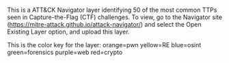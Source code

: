 This is a ATT&CK Navigator layer identifying 50 of the most common TTPs seen in Capture-the-Flag (CTF) challenges. To view, go to the Navigator site (https://mitre-attack.github.io/attack-navigator/) and select the Open Existing Layer option, and upload this layer.

This is the color key for the layer:
orange=pwn
yellow=RE
blue=osint
green=forensics
purple=web
red=crypto

